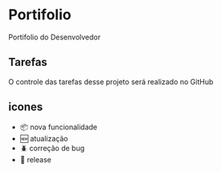 # Portifolio

Portifolio do Desenvolvedor
## Tarefas

O controle das tarefas desse projeto será realizado no GitHub

## icones 

- :package: nova funcionalidade
- :new: atualização
- :beetle: correção de bug
- :checkered_flag: release
